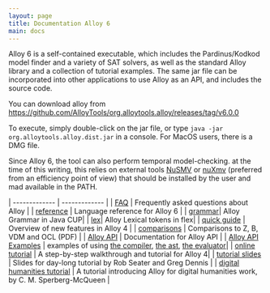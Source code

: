 ```yaml
---
layout: page
title: Documentation Alloy 6
main: docs
---
```


Alloy 6 is a self-contained executable, which includes the Pardinus/Kodkod model finder and a variety of SAT solvers, 
as well as the standard Alloy library and a collection of tutorial examples. The same jar file can be incorporated 
into other applications to use Alloy as an API, and includes the source code.

You can download alloy from https://github.com/AlloyTools/org.alloytools.alloy/releases/tag/v6.0.0

To execute, simply double-click on the jar file, or type `java -jar org.alloytools.alloy.dist.jar` in a console. For MacOS users, there is a DMG file.

Since Alloy 6, the tool can also perform temporal model-checking. at the time of this writing, this relies on external tools [NuSMV](https://nusmv.fbk.eu/) or [nuXmv](https://nuxmv.fbk.eu/) (preferred from an efficiency point of view) that should be installed by the user and mad available in the PATH.



| ------------- | ------------- |
| [FAQ](/faq/faq.html)  | Frequently asked questions about Alloy |
| [reference](spec.html) | Language reference for Alloy 6 |
| [grammar](https://github.com/AlloyTools/org.alloytools.alloy/blob/master/org.alloytools.alloy.core/parser/Alloy.cup)| Alloy Grammar in Java CUP|
| [lex](https://github.com/AlloyTools/org.alloytools.alloy/blob/master/org.alloytools.alloy.core/parser/Alloy.lex)| Alloy Lexical tokens in flex|
| [quick guide](quickguide) | Overview of new features in Alloy 4 |
| [comparisons](download/comparisons.pdf) | Comparisons to Z, B, VDM and OCL (PDF) |
| [Alloy API](documentation/alloy-api/index.html) | Documentation for Alloy API |
| [Alloy API Examples](documentation/alloy-api-examples.html) | examples of using [the compiler](code/ExampleUsingTheCompiler.java.html), [the ast](code/ExampleUsingTheAPI.java.html), [the evaluator](code/EvaluatorExample.java.html)|
| [online tutorial](tutorials/online) | A step-by-step walkthrough and tutorial for Alloy 4|
| [tutorial slides](tutorials/day-course) | Slides for day-long tutorial by Rob Seater and Greg Dennis |
| [digital humanities tutorial](http://blackmesatech.com/2013/07/alloy/) | A tutorial introducing Alloy for digital humanities work, by C. M. Sperberg-McQueen |
